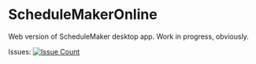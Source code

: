# ScheduleMakerOnline
Web version of ScheduleMaker desktop app. Work in progress, obviously.

Issues: [![Issue Count](https://codeclimate.com/github/808dkaneohe/ScheduleMaker/badges/issue_count.svg)](https://codeclimate.com/github/808dkaneohe/ScheduleMaker)
